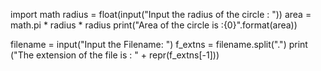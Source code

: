 import math
radius = float(input("Input the radius of the circle : "))
area = math.pi * radius * radius
print("Area of the circle is :{0}".format(area))



filename = input("Input the Filename: ")
f_extns = filename.split(".")
print ("The extension of the file is : " + repr(f_extns[-1]))

